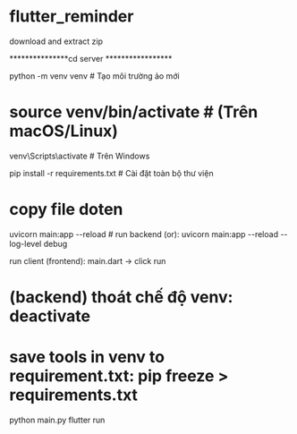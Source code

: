 # flutter_reminder

download and extract zip 

***************cd server *****************

python -m venv venv              # Tạo môi trường ảo mới

# source venv/bin/activate         # (Trên macOS/Linux)
venv\Scripts\activate            # Trên Windows

pip install -r requirements.txt  # Cài đặt toàn bộ thư viện

# copy file doten

uvicorn main:app --reload        # run backend
(or):  uvicorn main:app --reload --log-level debug

run client (frontend):  main.dart -> click run

# (backend) thoát chế độ venv:  deactivate
# save tools in venv to requirement.txt: pip freeze > requirements.txt

python main.py
flutter run
